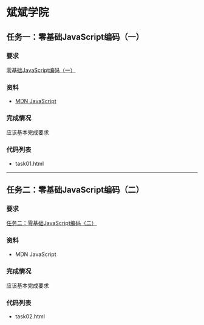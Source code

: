 # 斌斌学院

## 任务一：零基础JavaScript编码（一）

### 要求

[零基础JavaScript编码（一）](http://ife.baidu.com/course/detail/id/93)

### 资料

- [MDN JavaScript](https://developer.mozilla.org/zh-CN/docs/Web/JavaScript)

### 完成情况

应该基本完成要求

### 代码列表

* task01.html


---

## 任务二：零基础JavaScript编码（二）

### 要求

[任务二：零基础JavaScript编码（二）](http://ife.baidu.com/course/detail/id/91)

### 资料

* MDN JavaScript

### 完成情况

应该基本完成要求

### 代码列表

- task02.html